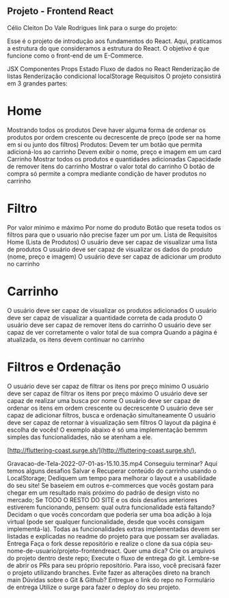 ## Projeto - Frontend React
 Célio Cleiton Do Vale Rodrigues
 link para o surge do projeto:


Esse é o projeto de introdução aos fundamentos do React. Aqui, praticamos a estrutura do que consideramos a estrutura do React. 
O objetivo é que funcione como o front-end de um E-Commerce.

JSX
Componentes
Props
Estado
Fluxo de dados no React
Renderização de listas
Renderização condicional
localStorage
Requisitos
O projeto consistirá em 3 grandes partes:

# Home
Mostrando todos os produtos
Deve haver alguma forma de ordenar os produtos por ordem crescente ou decrescente de preço (pode ser na home em si ou junto dos filtros)
Produtos:
Devem ter um botão que permita adicioná-los ao carrinho
Devem exibir o nome, preço e imagem em um card
Carrinho
Mostrar todos os produtos e quantidades adicionadas
Capacidade de remover itens do carrinho
Mostrar o valor total do carrinho
O botão de compra só permite a compra mediante condição de haver produtos no carrinho
# Filtro
Por valor mínimo e máximo
Por nome do produto
Botão que reseta todos os filtros para que o usuario não precise fazer um por um.
Lista de Requisitos
Home (Lista de Produtos)
 O usuário deve ser capaz de visualizar uma lista de produtos
 O usuário deve ser capaz de visualizar os dados do produto (nome, preço e imagem)
 O usuário deve ser capaz de adicionar um produto no carrinho
# Carrinho
 O usuário deve ser capaz de visualizar os produtos adicionados
 O usuário deve ser capaz de visualizar a quantidade correta de cada produto
 O usuário deve ser capaz de remover itens do carrinho
 O usuário deve ser capaz de ver corretamente o valor total de sua compra
 Quando a página é atualizada, os itens devem continuar no carrinho
# Filtros e Ordenação
 O usuário deve ser capaz de filtrar os itens por preço mínimo
 O usuário deve ser capaz de filtrar os itens por preço máximo
 O usuário deve ser capaz de realizar uma busca por nome
 O usuário deve ser capaz de ordenar os itens em ordem crescente ou decrescente
 O usuário deve ser capaz de adicionar filtros, busca e ordenação simultaneamente
 O usuário deve ser capaz de retornar à visualização sem filtros
O layout da página é escolha de vocês! O exemplo abaixo é só uma implementação bemmm simples das funcionalidades, não se atenham a ele.

[http://fluttering-coast.surge.sh/](http://fluttering-coast.surge.sh/), 

 Gravacao-de-Tela-2022-07-01-as-15.10.35.mp4 
Conseguiu terminar? Aqui temos alguns desafios
Salvar e Recuperar conteúdo do carrinho usando o LocalStorage;
Dediquem um tempo para melhorar o layout e a usabilidade do seu site! Se baseiem em outros e-commerces que vocês gostam para chegar em um resultado mais próximo do padrão de design visto no mercado;
Se TODO O RESTO DO SITE e os dois desafios anteriores estiverem funcionando, pensem: qual outra funcionalidade está faltando? Decidam o que vocês concordam que poderia ser uma boa adição à loja virtual (pode ser qualquer funcionalidade, desde que vocês consigam implementá-la). Todas as funcionalidades extras implementadas devem ser listadas e explicadas no readme do projeto para que possam ser avaliadas.
Entrega
Faça o fork desse repositório e realize o clone da sua cópia seu-nome-de-usuario/projeto-frontendreact.
Quer uma dica?
Crie os arquivos do projeto dentro deste repo;
Execute o fluxo de entrega do git. Lembre-se de abrir os PRs para seu próprio repositório.
Para isso, você precisará fazer o projeto utilizando branches. Evite fazer as alterações direto na branch main
Dúvidas sobre o Git & Github?
Entregue o link do repo no Formulário de entrega
Utilize o surge para fazer o deploy do seu projeto.